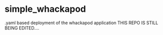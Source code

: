# simple_whackapod
.yaml based deployment of the whackapod application
THIS REPO IS STILL BEING EDITED....  
